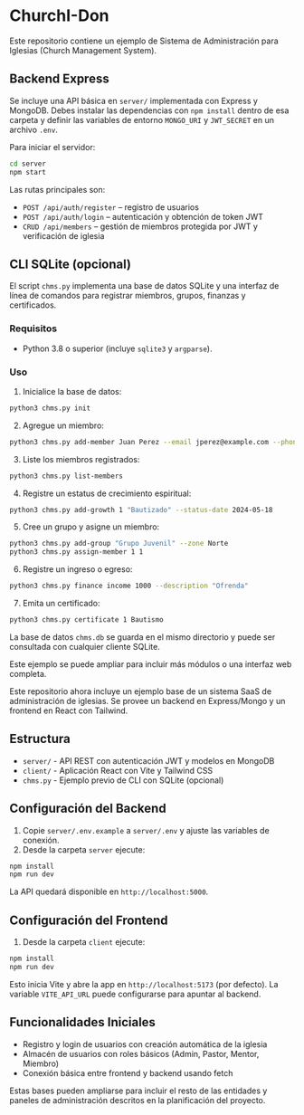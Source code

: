 # ChurchI-Don


Este repositorio contiene un ejemplo de Sistema de Administración para Iglesias (Church Management System).

## Backend Express

Se incluye una API básica en `server/` implementada con Express y MongoDB. Debes instalar las dependencias con `npm install` dentro de esa carpeta y definir las variables de entorno `MONGO_URI` y `JWT_SECRET` en un archivo `.env`.

Para iniciar el servidor:

```bash
cd server
npm start
```

Las rutas principales son:

- `POST /api/auth/register` – registro de usuarios
- `POST /api/auth/login` – autenticación y obtención de token JWT
- `CRUD /api/members` – gestión de miembros protegida por JWT y verificación de iglesia

## CLI SQLite (opcional)

El script `chms.py` implementa una base de datos SQLite y una interfaz de línea de comandos para registrar miembros, grupos, finanzas y certificados.

### Requisitos

- Python 3.8 o superior (incluye `sqlite3` y `argparse`).

### Uso

1. Inicialice la base de datos:

```bash
python3 chms.py init
```

2. Agregue un miembro:

```bash
python3 chms.py add-member Juan Perez --email jperez@example.com --phone 555-1234
```

3. Liste los miembros registrados:

```bash
python3 chms.py list-members
```

4. Registre un estatus de crecimiento espiritual:

```bash
python3 chms.py add-growth 1 "Bautizado" --status-date 2024-05-18
```

5. Cree un grupo y asigne un miembro:

```bash
python3 chms.py add-group "Grupo Juvenil" --zone Norte
python3 chms.py assign-member 1 1
```

6. Registre un ingreso o egreso:

```bash
python3 chms.py finance income 1000 --description "Ofrenda"
```

7. Emita un certificado:

```bash
python3 chms.py certificate 1 Bautismo
```

La base de datos `chms.db` se guarda en el mismo directorio y puede ser consultada con cualquier cliente SQLite.

Este ejemplo se puede ampliar para incluir más módulos o una interfaz web completa.

Este repositorio ahora incluye un ejemplo base de un sistema SaaS de administración de iglesias. Se provee un backend en Express/Mongo y un frontend en React con Tailwind.

## Estructura

- `server/` - API REST con autenticación JWT y modelos en MongoDB
- `client/` - Aplicación React con Vite y Tailwind CSS
- `chms.py` - Ejemplo previo de CLI con SQLite (opcional)

## Configuración del Backend

1. Copie `server/.env.example` a `server/.env` y ajuste las variables de conexión.
2. Desde la carpeta `server` ejecute:

```bash
npm install
npm run dev
```

La API quedará disponible en `http://localhost:5000`.

## Configuración del Frontend

1. Desde la carpeta `client` ejecute:

```bash
npm install
npm run dev
```

Esto inicia Vite y abre la app en `http://localhost:5173` (por defecto). La variable `VITE_API_URL` puede configurarse para apuntar al backend.

## Funcionalidades Iniciales

- Registro y login de usuarios con creación automática de la iglesia
- Almacén de usuarios con roles básicos (Admin, Pastor, Mentor, Miembro)
- Conexión básica entre frontend y backend usando fetch

Estas bases pueden ampliarse para incluir el resto de las entidades y paneles de administración descritos en la planificación del proyecto.

